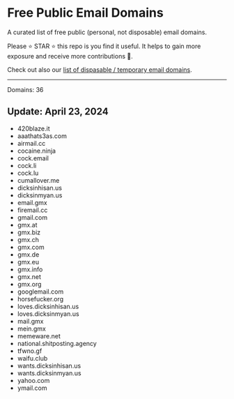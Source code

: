 # Free Public Email Domains

A curated list of free public (personal, not disposable) email domains.

Please ⭐ STAR ⭐ this repo is you find it useful. It helps to gain more exposure and receive more contributions 🙏.

Check out also our [list of dispasable / temporary email domains](https://github.com/WebSnifferHQ/temporary-and-disposable-email-domains/).

---
Domains: 36

Update: April 23, 2024
---

- 420blaze.it
- aaathats3as.com
- airmail.cc
- cocaine.ninja
- cock.email
- cock.li
- cock.lu
- cumallover.me
- dicksinhisan.us
- dicksinmyan.us
- email.gmx
- firemail.cc
- gmail.com
- gmx.at
- gmx.biz
- gmx.ch
- gmx.com
- gmx.de
- gmx.eu
- gmx.info
- gmx.net
- gmx.org
- googlemail.com
- horsefucker.org
- loves.dicksinhisan.us
- loves.dicksinmyan.us
- mail.gmx
- mein.gmx
- memeware.net
- national.shitposting.agency
- tfwno.gf
- waifu.club
- wants.dicksinhisan.us
- wants.dicksinmyan.us
- yahoo.com
- ymail.com
